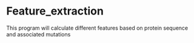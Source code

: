# Feature_extraction
This program will calculate different features based on protein sequence and associated mutations 
